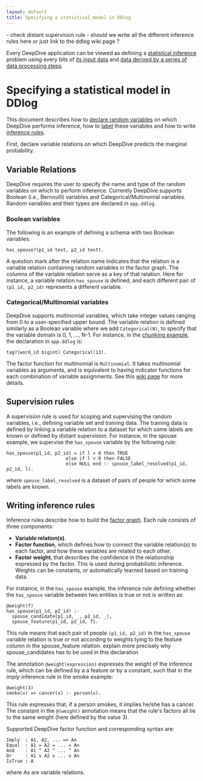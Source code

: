 ```yaml
---
layout: default
title: Specifying a statistical model in DDlog
---
```


<todo> - check distant supervision rule - should we write all the different inference rules here or just link to the ddlog wiki page ? </todo>

Every DeepDive application can be viewed as defining a [statistical inference](inference.md) problem using every bits of [its input data](ops-data.md#organizing-input-data) and [data derived by a series of data processing steps](ops-execution.md#compiled-processes-and-data-flow).

# Specifying a statistical model in DDlog

This document describes how to [declare random variables](#variable_relations) on which DeepDive performs inference, how to [label](#labeling_variables) these variables and how to write [inference rules](#inference_rules).

First, declare variable relations on which DeepDive predicts the marginal probability.


## <a name="variable_relations" href="#"></a> Variable Relations

DeepDive requires the user to specify the name and type of the random variables on which to perform inference. Currently DeepDive supports Boolean (i.e., Bernoulli) variables and Categorical/Multinomial variables. Random variables and their types are declared in `app.ddlog`.

### Boolean variables

The following is an example of defining a schema with two Boolean variables.

```
has_spouse?(p1_id text, p2_id text).
```

A question mark after the relation name indicates that the relation is a variable relation containing random variables in the factor graph. The columns of the variable relation serve as a key of that relation. Here for instance, a variable relation `has_spouse` is defined, and each different pair of `(p1_id, p2_id)` represents a different variable.

### Categorical/Multinomial variables

DeepDive supports multinomial variables, which take integer values ranging from 0 to a user-specified upper bound. The variable relation is defined similarly as a Boolean variable where we add `Categorical(N)`, to specify that the variable domain is 0, 1, ..., N-1. For instance, in the [chunking example](chunking.md), the declaration in `app.ddlog` is:

```
tag?(word_id bigint) Categorical(13).
```

The factor function for multinomial is `Multinomial`. It takes multinomial variables as arguments, and is equivalent to having indicator functions for each combination of variable assignments. See this [wiki page](https://github.com/HazyResearch/ddlog/wiki/DDlog-Language-Features) for more details.

## <a name="labeling_variables" href="#"></a> Supervision rules

A supervision rule is used for scoping and supervising the random variables, i.e., defining variable set and training data. The training data is defined by linking a variable relation to a dataset for which some labels are known or defined by distant supervision. For instance, in the spouse example, we supervise the `has_spouse` variable by the following rule:

```
has_spouse(p1_id, p2_id) = if l > 0 then TRUE
                      else if l < 0 then FALSE
                      else NULL end :- spouse_label_resolved(p1_id, p2_id, l).
```

where `spouse_label_resolved` is a dataset of pairs of people for which some labels are known.


## <a name="inference_rules" href="#"></a> Writing inference rules

Inference rules describe how to build the [factor graph](inference.md).
Each rule consists of three components:

- **Variable relation(s)**.
- **Factor function**, which defines how to connect the variable relation(s) to each factor, and how these variables are related to each other.
- **Factor weight**, that describes the confidence in the relationship expressed by the factor. This is used during probabilistic inference. Weights can be constants, or automatically learned based on training data.

For instance, in the `has_spouse` example, the inference rule defining whether the `has_spouse` variable between two entities is true or not is written as:

```
@weight(f)
has_spouse(p1_id, p2_id) :-
  spouse_candidate(p1_id, _, p2_id, _),
  spouse_feature(p1_id, p2_id, f).
```

This rule means that each pair of people `(p1_id, p2_id)` in the `has_spouse` variable relation is true or not according to weights tying to the feature column in the spouse_feature relation. <todo> explain more precisely why spouse_candidates has to be used in this declaration </todo>

The annotation `@weight(expression)` expresses the weight of the inference rule, which can be defined by a a feature or by a constant, such that in the _imply_ inference rule in the smoke example:

```
@weight(3)
smoke(x) => cancer(x) :- person(x).
```

This rule expresses that, if a person smokes, it implies he/she has a cancer. The constant in the `@(weight)` annotation means that the rule's factors all tie to the same weight (here defined by the value 3).

Supported DeepDive factor function and corresponding syntax are:

```
Imply  : A1, A2, ... => An
Equal  : A1 = A2 = ... = An
And    : A1 ^ A2 ^ ... ^ An
Or     : A1 v A2 v ... v An
IsTrue : A
```

where _As_ are variable relations.

